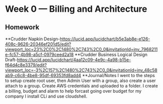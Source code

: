 # Week 0 — Billing and Architecture
## Homework
**Crudder Napkin Design-https://lucid.app/lucidchart/b5e3ab8e-e126-408c-9626-20346ef201d5/edit?viewport_loc=23%2C0%2C1480%2C743%2C0_0&invitationId=inv_7968211e-fc57-4b98-a5cf-0979ceed2a18
**Crudder Business Logical Design Draft-https://lucid.app/lucidchart/4aa12c09-4e9c-4a98-b15e-f64d4c8e3379/edit?viewport_loc=-3%2C157%2C1480%2C743%2C0_0&invitationId=inv_48c58ab9-c6c8-4be8-95df-69353fd8add4
**Journal/Notes
I went to the steps to setup create root user, then Admin User with a group, also create a user attach to a group.  Create AWS credentials and uploaded to a folder.
I create a billing, budget and alarm to help forcast going over budget for my company
I install CLi and use cloudshell.







